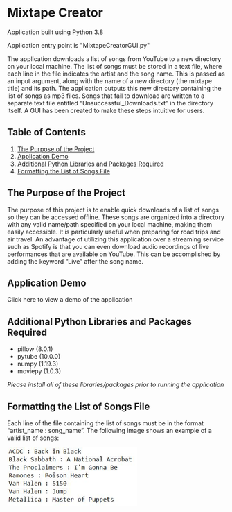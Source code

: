 # Mixtape Creator

Application built using Python 3.8

Application entry point is "MixtapeCreatorGUI.py"

The application downloads a list of songs from YouTube to a new directory on your local machine. The list of songs must be stored in a text file, where each line in the file indicates the artist and the song name. This is passed as an input argument, along with the name of a new directory (the mixtape title) and its path. The application outputs this new directory containing the list of songs as mp3 files. Songs that fail to download are written to a separate text file entitled “Unsuccessful_Downloads.txt” in the directory itself. A GUI has been created to make these steps intuitive for users.

## Table of Contents

1. [The Purpose of the Project](#the-purpose-of-the-project) 
2. [Application Demo](#application-demo)
3. [Additional Python Libraries and Packages Required](#additional-python-libraries-and-packages-required)
4. [Formatting the List of Songs File](#formatting-the-list-of-songs-file)

## The Purpose of the Project

The purpose of this project is to enable quick downloads of a list of songs so they can be accessed offline. These songs are organized into a directory with any valid name/path specified on your local machine, making them easily accessible. It is particularly useful when preparing for road trips and air travel. An advantage of utilizing this application over a streaming service such as Spotify is that you can even download audio recordings of live performances that are available on YouTube. This can be accomplished by adding the keyword “Live” after the song name. 

## Application Demo

Click here to view a demo of the application

## Additional Python Libraries and Packages Required
 
* pillow (8.0.1)
* pytube (10.0.0)
* numpy (1.19.3)
* moviepy (1.0.3)

<em>Please install all of these libraries/packages prior to running the application</em>

## Formatting the List of Songs File

Each line of the file containing the list of songs must be in the format “artist_name : song_name”. The following image shows an example of a valid list of songs:

<kbd>
  <img src="readme_images/valid_song_list_format.JPG"  width="300" >
</kbd>





